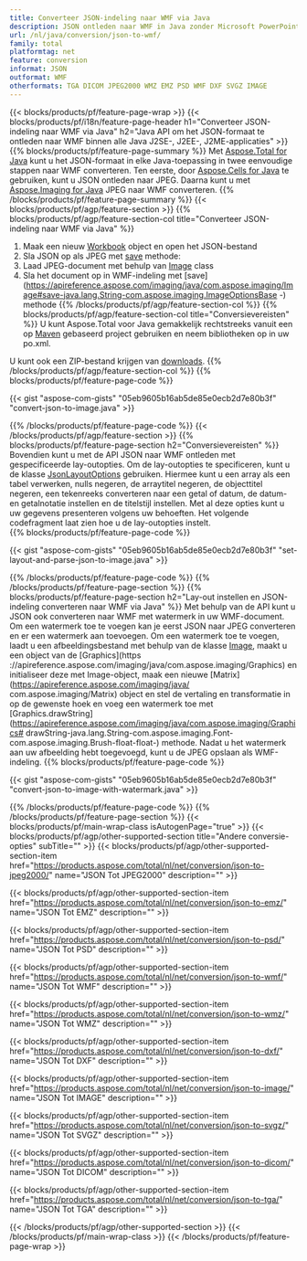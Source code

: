 ```yaml
---
title: Converteer JSON-indeling naar WMF via Java
description: JSON ontleden naar WMF in Java zonder Microsoft PowerPoint te gebruiken
url: /nl/java/conversion/json-to-wmf/
family: total
platformtag: net
feature: conversion
informat: JSON
outformat: WMF
otherformats: TGA DICOM JPEG2000 WMZ EMZ PSD WMF DXF SVGZ IMAGE
---
```

{{< blocks/products/pf/feature-page-wrap >}}
{{< blocks/products/pf/i18n/feature-page-header h1="Converteer JSON-indeling naar WMF via Java" h2="Java API om het JSON-formaat te ontleden naar WMF binnen alle Java J2SE-, J2EE-, J2ME-applicaties" >}}
{{% blocks/products/pf/feature-page-summary %}}
Met [Aspose.Total for Java](https://products.aspose.com/total/java/) kunt u het JSON-formaat in elke Java-toepassing in twee eenvoudige stappen naar WMF converteren. Ten eerste, door [Aspose.Cells for Java](https://products.aspose.com/cells/java/) te gebruiken, kunt u JSON ontleden naar JPEG. Daarna kunt u met [Aspose.Imaging for Java](https://products.aspose.com/imaging/java/) JPEG naar WMF converteren.
{{% /blocks/products/pf/feature-page-summary  %}}
{{< blocks/products/pf/agp/feature-section >}}
{{% blocks/products/pf/agp/feature-section-col title="Converteer JSON-indeling naar WMF via Java" %}}
1. Maak een nieuw [Workbook](https://apireference.aspose.com/cells/java/com.aspose.cells/Workbook) object en open het JSON-bestand
2. Sla JSON op als JPEG met [save](https://apireference.aspose.com/cells/java/com.aspose.cells/workbook#save(java.lang.String,%20com.aspose.cells.SaveOptions) ) methode:
3. Laad JPEG-document met behulp van [Image](https://apireference.aspose.com/imaging/java/com.aspose.imaging/Image) class
4. Sla het document op in WMF-indeling met [save](https://apireference.aspose.com/imaging/java/com.aspose.imaging/Image#save-java.lang.String-com.aspose.imaging.ImageOptionsBase -) methode
{{% /blocks/products/pf/agp/feature-section-col %}}
{{% blocks/products/pf/agp/feature-section-col title="Conversievereisten" %}}
U kunt Aspose.Total voor Java gemakkelijk rechtstreeks vanuit een op [Maven](https://repository.aspose.com/webapp/#/artifacts/browse/tree/General/repo/com/aspose/aspose-total) gebaseerd project gebruiken en neem bibliotheken op in uw po.xml.

U kunt ook een ZIP-bestand krijgen van [downloads](https://downloads.aspose.com/total/java).
{{% /blocks/products/pf/agp/feature-section-col %}}
{{% blocks/products/pf/feature-page-code %}}

{{< gist "aspose-com-gists" "05eb9605b16ab5de85e0ecb2d7e80b3f" "convert-json-to-image.java" >}}

{{% /blocks/products/pf/feature-page-code %}}
{{< /blocks/products/pf/agp/feature-section >}}
{{% blocks/products/pf/feature-page-section  h2="Conversievereisten" %}}
Bovendien kunt u met de API JSON naar WMF ontleden met gespecificeerde lay-outopties. Om de lay-outopties te specificeren, kunt u de klasse [JsonLayoutOptions](https://apireference.aspose.com/cells/java/com.aspose.cells/jsonlayoutoptions) gebruiken. Hiermee kunt u een array als een tabel verwerken, nulls negeren, de arraytitel negeren, de objecttitel negeren, een tekenreeks converteren naar een getal of datum, de datum- en getalnotatie instellen en de titelstijl instellen. Met al deze opties kunt u uw gegevens presenteren volgens uw behoeften. Het volgende codefragment laat zien hoe u de lay-outopties instelt.  
{{% blocks/products/pf/feature-page-code %}}

{{< gist "aspose-com-gists" "05eb9605b16ab5de85e0ecb2d7e80b3f" "set-layout-and-parse-json-to-image.java" >}}
{{% /blocks/products/pf/feature-page-code  %}}
{{% /blocks/products/pf/feature-page-section %}}
{{% blocks/products/pf/feature-page-section  h2="Lay-out instellen en JSON-indeling converteren naar WMF via Java" %}}
Met behulp van de API kunt u JSON ook converteren naar WMF met watermerk in uw WMF-document. Om een watermerk toe te voegen kan je eerst JSON naar JPEG converteren en er een watermerk aan toevoegen. Om een watermerk toe te voegen, laadt u een afbeeldingsbestand met behulp van de klasse [Image](https://apireference.aspose.com/imaging/java/com.aspose.imaging/Image), maakt u een object van de [Graphics](https ://apireference.aspose.com/imaging/java/com.aspose.imaging/Graphics) en initialiseer deze met Image-object, maak een nieuwe [Matrix](https://apireference.aspose.com/imaging/java/ com.aspose.imaging/Matrix) object en stel de vertaling en transformatie in op de gewenste hoek en voeg een watermerk toe met [Graphics.drawString](https://apireference.aspose.com/imaging/java/com.aspose.imaging/Graphics# drawString-java.lang.String-com.aspose.imaging.Font-com.aspose.imaging.Brush-float-float-) methode. Nadat u het watermerk aan uw afbeelding hebt toegevoegd, kunt u de JPEG opslaan als WMF-indeling. 
{{% blocks/products/pf/feature-page-code %}}

{{< gist "aspose-com-gists" "05eb9605b16ab5de85e0ecb2d7e80b3f" "convert-json-to-image-with-watermark.java" >}}
{{% /blocks/products/pf/feature-page-code  %}}
{{% /blocks/products/pf/feature-page-section %}}
{{< blocks/products/pf/main-wrap-class isAutogenPage="true" >}}
{{< blocks/products/pf/agp/other-supported-section title="Andere conversie-opties" subTitle="" >}}
{{< blocks/products/pf/agp/other-supported-section-item href="https://products.aspose.com/total/nl/net/conversion/json-to-jpeg2000/" name="JSON Tot JPEG2000" description="" >}}

{{< blocks/products/pf/agp/other-supported-section-item href="https://products.aspose.com/total/nl/net/conversion/json-to-emz/" name="JSON Tot EMZ" description="" >}}

{{< blocks/products/pf/agp/other-supported-section-item href="https://products.aspose.com/total/nl/net/conversion/json-to-psd/" name="JSON Tot PSD" description="" >}}

{{< blocks/products/pf/agp/other-supported-section-item href="https://products.aspose.com/total/nl/net/conversion/json-to-wmf/" name="JSON Tot WMF" description="" >}}

{{< blocks/products/pf/agp/other-supported-section-item href="https://products.aspose.com/total/nl/net/conversion/json-to-wmz/" name="JSON Tot WMZ" description="" >}}

{{< blocks/products/pf/agp/other-supported-section-item href="https://products.aspose.com/total/nl/net/conversion/json-to-dxf/" name="JSON Tot DXF" description="" >}}

{{< blocks/products/pf/agp/other-supported-section-item href="https://products.aspose.com/total/nl/net/conversion/json-to-image/" name="JSON Tot IMAGE" description="" >}}

{{< blocks/products/pf/agp/other-supported-section-item href="https://products.aspose.com/total/nl/net/conversion/json-to-svgz/" name="JSON Tot SVGZ" description="" >}}

{{< blocks/products/pf/agp/other-supported-section-item href="https://products.aspose.com/total/nl/net/conversion/json-to-dicom/" name="JSON Tot DICOM" description="" >}}

{{< blocks/products/pf/agp/other-supported-section-item href="https://products.aspose.com/total/nl/net/conversion/json-to-tga/" name="JSON Tot TGA" description="" >}}


{{< /blocks/products/pf/agp/other-supported-section >}}
{{< /blocks/products/pf/main-wrap-class >}}
{{< /blocks/products/pf/feature-page-wrap >}}